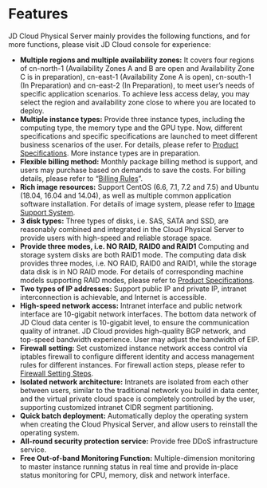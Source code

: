 # Features

JD Cloud Physical Server mainly provides the following functions, and for more functions, please visit JD Cloud console for experience:

- **Multiple regions and multiple availability zones:**
It covers four regions of cn-north-1 (Availability Zones A and B are open and Availability Zone C is in preparation), cn-east-1 (Availability Zone A is open), cn-south-1 (In Preparation) and cn-east-2 (In Preparation), to meet user’s needs of specific application scenarios. To achieve less access delay, you may select the region and availability zone close to where you are located to deploy.
- **Multiple instance types:**
Provide three instance types, including the computing type, the memory type and the GPU type. Now, different specifications and specific specifications are launched to meet different business scenarios of the user. For details, please refer to [Product Specifications](../Introduction/Specifications.md). More instance types are in preparation.
- **Flexible billing method:**
Monthly package billing method is support, and users may purchase based on demands to save the costs. For billing details, please refer to “[Billing Rules](../Pricing/Billing-Rules.md)”.
- **Rich image resources:**
Support CentOS (6.6, 7.1, 7.2 and 7.5) and Ubuntu (18.04, 16.04 and 14.04), as well as multiple common application software installation. For details of image system, please refer to [Image Support System](../Operation-Guide/Image/Description-Image.md).
- **3 disk types:**
Three types of disks, i.e. SAS, SATA and SSD, are reasonably combined and integrated in the Cloud Physical Server to provide users with high-speed and reliable storage space.
- **Provide three modes, i.e. NO RAID, RAID0 and RAID1**
Computing and storage system disks are both RAID1 mode. The computing data disk provides three modes, i.e. NO RAID, RAID0 and RAID1, while the storage data disk is in NO RAID mode. For details of corresponding machine models supporting RAID modes, please refer to [Product Specifications](../Introduction/Specifications.md).
- **Two types of IP addresses:**
Support public IP and private IP, intranet interconnection is achievable, and Internet is accessible.
- **High-speed network access:**
Intranet interface and public network interface are 10-gigabit network interfaces. The bottom data network of JD Cloud data center is 10-gigabit level, to ensure the communication quality of intranet. JD Cloud provides high-quality BGP network, and top-speed bandwidth experience. User may adjust the bandwidth of EIP.
- **Firewall setting:**
Set customized instance network access control via iptables firewall to configure different identity and access management rules for different instances. For firewall action steps, please refer to [Firewall Setting Steps](../Operation-Guide/Network-And-Security/Steps-Network-And-Security.md).
- **Isolated network architecture:**
Intranets are isolated from each other between users, similar to the traditional network you build in data center, and the virtual private cloud space is completely controlled by the user, supporting customized intranet CIDR segment partitioning.
- **Quick batch deployment:**
Automatically deploy the operating system when creating the Cloud Physical Server, and allow users to reinstall the operating system.
- **All-round security protection service:**
Provide free DDoS infrastructure service.
- **Free Out-of-band Monitoring Function:**
Multiple-dimension monitoring to master instance running status in real time and provide in-place status monitoring for CPU, memory, disk and network interface.
